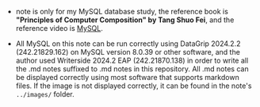 -  note is only for my MySQL database study, the reference book is **"Principles of Computer Composition" by Tang Shuo Fei**, and the reference video is [MySQL](https://www.bilibili.com/video/BV1Kr4y1i7ru?vd_source=d553f4ec7eb91084082ef5bb4c5f72f6).

- All MySQL on this note can be run correctly using DataGrip 2024.2.2 (242.21829.162) on MySQL version 8.0.39 or other software, and the author used Writerside 2024.2 EAP (242.21870.138) in order to write all the .md notes suffixed to .md notes in this repository. All .md notes can be displayed correctly using most software that supports markdown files. If the image is not displayed correctly, it can be found in the note's `../images/` folder.